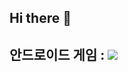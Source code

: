 ## Hi there 👋

## 안드로이드 게임 : <a href="https://play.google.com/store/apps/details?id=com.Tommy.onetoinfinity" target="_blank"><img src="https://img.shields.io/badge/1to∞-34A853?style=plastic&logo=android&logoColor=000000"/></a>
